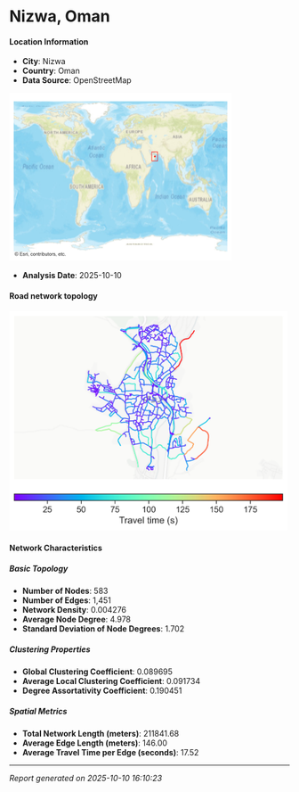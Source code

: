 # Nizwa, Oman

#### Location Information

- **City**: Nizwa
- **Country**: Oman
- **Data Source**: OpenStreetMap
<img src="Nizwa_location.png" alt="Nizwa Location Map" width="400" />

- **Analysis Date**: 2025-10-10

#### Road network topology

<img src="Nizwa_network_map.png" alt="Nizwa Road Network Map" width="500"/>

#### Network Characteristics

##### Basic Topology

- **Number of Nodes**: 583
- **Number of Edges**: 1,451
- **Network Density**: 0.004276
- **Average Node Degree**: 4.978
- **Standard Deviation of Node Degrees**: 1.702

##### Clustering Properties

- **Global Clustering Coefficient**: 0.089695
- **Average Local Clustering Coefficient**: 0.091734
- **Degree Assortativity Coefficient**: 0.190451

##### Spatial Metrics

- **Total Network Length (meters)**: 211841.68
- **Average Edge Length (meters)**: 146.00
- **Average Travel Time per Edge (seconds)**: 17.52

---
*Report generated on 2025-10-10 16:10:23*
